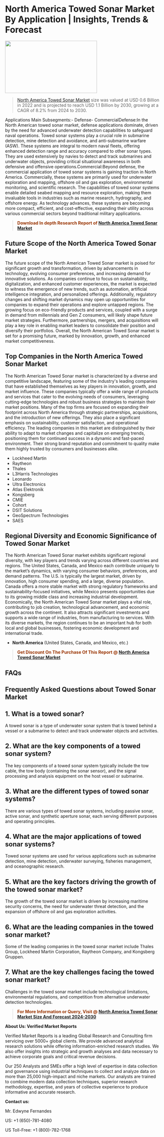 <p><h1>North America Towed Sonar Market By Application | Insights, Trends & Forecast</h1><p><img class="aligncenter size-medium wp-image-105565" src="https://ffe5etoiles.com/wp-content/uploads/2025/01/MST7-300x171.png" alt="" width="300" height="171" /></p><blockquote><p><a href="https://www.verifiedmarketreports.com/download-sample/?rid=253778&utm_source=Github-NA&utm_medium=357" target="_blank">North America Towed Sonar Market</a> size was valued at USD 0.6 Billion in 2022 and is projected to reach USD 1.1 Billion by 2030, growing at a CAGR of 8.2% from 2024 to 2030.</p></blockquote>Applications Main Subsegments:- Defense- CommercialDefense:In the North American towed sonar market, defense applications dominate, driven by the need for advanced underwater detection capabilities to safeguard naval operations. Towed sonar systems play a crucial role in submarine detection, mine detection and avoidance, and anti-submarine warfare (ASW). These systems are integral to modern naval fleets, offering enhanced detection range and accuracy compared to other sonar types. They are used extensively by navies to detect and track submarines and underwater objects, providing critical situational awareness in both defensive and offensive operations.Commercial:Beyond defense, the commercial application of towed sonar systems is gaining traction in North America. Commercially, these systems are primarily used for underwater exploration and mapping, offshore oil and gas exploration, environmental monitoring, and scientific research. The capabilities of towed sonar systems enable detailed seabed mapping and resource exploration, making them invaluable tools in industries such as marine research, hydrography, and offshore energy. As technology advances, these systems are becoming more compact, efficient, and cost-effective, expanding their utility across various commercial sectors beyond traditional military applications.</p><blockquote><p><span style="color: #993300;"><strong>Download In depth Research Report of <a href="https://www.verifiedmarketreports.com/download-sample/?rid=253778&utm_source=Github-NA&utm_medium=357">North America Towed Sonar Market</a></strong></span></p></blockquote><h2>Future Scope of the North America Towed Sonar Market</h2><p>The future scope of the North American Towed Sonar market is poised for significant growth and transformation, driven by advancements in technology, evolving consumer preferences, and increasing demand for innovative solutions. As companies continue to focus on sustainability, digitalization, and enhanced customer experiences, the market is expected to witness the emergence of new trends, such as automation, artificial intelligence integration, and personalized offerings. Additionally, regulatory changes and shifting market dynamics may open up opportunities for companies to expand their operations and explore untapped regions. The growing focus on eco-friendly products and services, coupled with a surge in demand from millennials and Gen Z consumers, will likely shape future market strategies. Furthermore, partnerships, mergers, and acquisitions will play a key role in enabling market leaders to consolidate their position and diversify their portfolios. Overall, the North American Towed Sonar market is set for a promising future, marked by innovation, growth, and enhanced market competitiveness.</p><h2>Top Companies in the North America Towed Sonar Market</h2><p>The North American Towed Sonar market is characterized by a diverse and competitive landscape, featuring some of the industry's leading companies that have established themselves as key players in innovation, growth, and market influence. These companies typically offer a wide range of products and services that cater to the evolving needs of consumers, leveraging cutting-edge technologies and robust business strategies to maintain their market positions. Many of the top firms are focused on expanding their footprint across North America through strategic partnerships, acquisitions, and the introduction of new offerings. They also place a significant emphasis on sustainability, customer satisfaction, and operational efficiency. The leading companies in this market are distinguished by their ability to adapt to market changes and capitalize on emerging trends, positioning them for continued success in a dynamic and fast-paced environment. Their strong brand reputation and commitment to quality make them highly trusted by consumers and businesses alike.</p><p><ul><li>Lockheed Martin </li><li> Raytheon </li><li> Thales </li><li> L3Harris Technologies </li><li> Leonardo </li><li> Ultra Electronics </li><li> Atlas Elektronik </li><li> Kongsberg </li><li> CMIE </li><li> Cohort </li><li> DSIT Solutions </li><li> GeoSpectrum Technologies </li><li> SAES</li></ul></p><h2>Regional Diversity and Economic Significance of Towed Sonar Market</h2><p>The North American Towed Sonar market exhibits significant regional diversity, with key players and trends varying across different countries and regions. The United States, Canada, and Mexico each contribute uniquely to the market’s dynamics, with varying consumer behaviors, preferences, and demand patterns. The U.S. is typically the largest market, driven by innovation, high consumer spending, and a large, diverse population. Canada offers a more stable market with strong regulatory frameworks and sustainability-focused initiatives, while Mexico presents opportunities due to its growing middle class and increasing industrial development. Economically, the North American Towed Sonar market plays a vital role, contributing to job creation, technological advancement, and economic growth across the continent. It also attracts significant investments and supports a wide range of industries, from manufacturing to services. With its diverse markets, the region continues to be an important hub for both local and global businesses, fostering economic development and international trade.</p><ul> <li><strong>North America</strong> (United States, Canada, and Mexico, etc.)</li></ul><blockquote><p><span style="color: #993300;"><strong>Get Discount On The Purchase Of This Report @ <a href="https://www.verifiedmarketreports.com/ask-for-discount/?rid=253778&utm_source=Github-NA&utm_medium=357">North America Towed Sonar Market</a></strong></span></p></blockquote><h2>FAQs</h2><p><h2>Frequently Asked Questions about Towed Sonar Market</h1><h2>1. What is a towed sonar?</div><div></h2><p>A towed sonar is a type of underwater sonar system that is towed behind a vessel or a submarine to detect and track underwater objects and activities.</p><h2>2. What are the key components of a towed sonar system?</div><div></h2><p>The key components of a towed sonar system typically include the tow cable, the tow body (containing the sonar sensor), and the signal processing and analysis equipment on the host vessel or submarine.</p><h2>3. What are the different types of towed sonar systems?</div><div></h2><p>There are various types of towed sonar systems, including passive sonar, active sonar, and synthetic aperture sonar, each serving different purposes and operating principles.</p><h2>4. What are the major applications of towed sonar systems?</div><div></h2><p>Towed sonar systems are used for various applications such as submarine detection, mine detection, underwater surveying, fisheries management, and oceanographic research.</p><h2>5. What are the key factors driving the growth of the towed sonar market?</div><div></h2><p>The growth of the towed sonar market is driven by increasing maritime security concerns, the need for underwater threat detection, and the expansion of offshore oil and gas exploration activities.</p><h2>6. What are the leading companies in the towed sonar market?</div><div></h2><p>Some of the leading companies in the towed sonar market include Thales Group, Lockheed Martin Corporation, Raytheon Company, and Kongsberg Gruppen.</p><h2>7. What are the key challenges facing the towed sonar market?</div><div></h2><p>Challenges in the towed sonar market include technological limitations, environmental regulations, and competition from alternative underwater detection technologies.</p><!-- Continue with more FAQs --></body></html></p><blockquote><p><span style="color: #993300;"><strong>For More Information or Query, Visit @ <a href="https://www.verifiedmarketreports.com/product/towed-sonar-market/">North America Towed Sonar Market Size And Forecast 2024-2030</a></strong></span></p></blockquote><p><strong>About Us: Verified Market Reports</strong></p><p>Verified Market Reports is a leading Global Research and Consulting firm servicing over 5000+ global clients. We provide advanced analytical research solutions while offering information-enriched research studies. We also offer insights into strategic and growth analyses and data necessary to achieve corporate goals and critical revenue decisions.</p><p>Our 250 Analysts and SMEs offer a high level of expertise in data collection and governance using industrial techniques to collect and analyze data on more than 25,000 high-impact and niche markets. Our analysts are trained to combine modern data collection techniques, superior research methodology, expertise, and years of collective experience to produce informative and accurate research.</p><p><strong>Contact us:</strong></p><p>Mr. Edwyne Fernandes</p><p>US: +1 (650)-781-4080</p><p>US Toll-Free: +1 (800)-782-1768</p>

